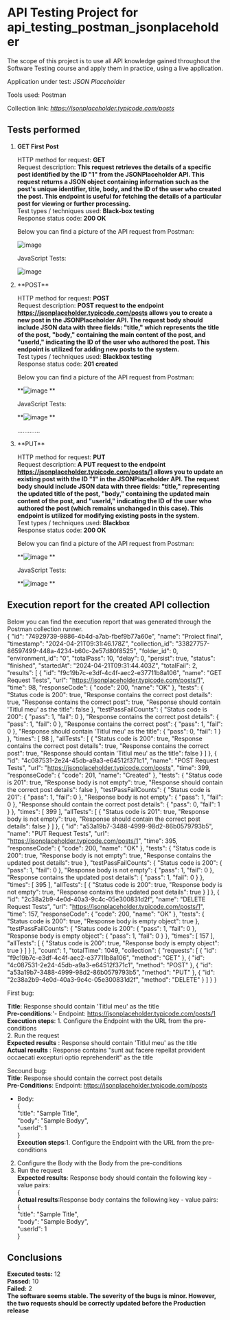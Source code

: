 <h1>API Testing Project for api_testing_postman_jsonplaceholder</h1>

The scope of this project is to use all  API knowledge gained throughout the Software Testing course and apply them in practice, using a live application.

Application under test: *JSON Placeholder*

Tools used: Postman

Collection link: *https://jsonplaceholder.typicode.com/posts*

<h2>Tests performed</h2>

<ol>
<li><b>GET First Post</b></li>

HTTP method for request: **GET**<br>
Request description: **This request retrieves the details of a specific post identified by the ID "1" from the JSONPlaceholder API. This request returns a JSON object containing information such as the post's unique identifier, title, body, and the ID of the user who created the post. This endpoint is useful for fetching the details of a particular post for viewing or further processing.**<br>
Test types / techniques used: **Black-box testing**<br>
Response status code: **200 OK**<br>

Below you can find a picture of the API request from Postman:<br>

![image](https://github.com/AlexDinca77/api_testing_postman_jsonplaceholder/assets/167679707/4264434d-e1f4-4c0e-a043-1e5ab210ca7e)
<br>

JavaScript Tests:

![image](https://github.com/AlexDinca77/api_testing_postman_jsonplaceholder/assets/167679707/287f48d3-5cad-48d4-9484-2d8dfd5cda3b)
<br>


<li>**POST**</li>

HTTP method for request: **POST**<br>
Request description: **POST request to the endpoint https://jsonplaceholder.typicode.com/posts allows you to create a new post in the JSONPlaceholder API. The request body should include JSON data with three fields: "title," which represents the title of the post, "body," containing the main content of the post, and "userId," indicating the ID of the user who authored the post. This endpoint is utilized for adding new posts to the system.**<br>
Test types / techniques used: **Blackbox testing**<br>
Response status code: **201 created**<br>

Below you can find a picture of the API request from Postman:<br>

**![image](https://github.com/AlexDinca77/api_testing_postman_jsonplaceholder/assets/167679707/101e9762-55b8-494b-bc76-0693356e58f9)
**<br>

JavaScript Tests:

**![image](https://github.com/AlexDinca77/api_testing_postman_jsonplaceholder/assets/167679707/fd6bb117-d2ff-410c-ae83-4da341601635) **<br>

.............

<li>**PUT**</li>

HTTP method for request: **PUT**<br>
Request description: **A PUT request to the endpoint https://jsonplaceholder.typicode.com/posts/1 allows you to update an existing post with the ID "1" in the JSONPlaceholder API. The request body should include JSON data with three fields: "title," representing the updated title of the post, "body," containing the updated main content of the post, and "userId," indicating the ID of the user who authored the post (which remains unchanged in this case). This endpoint is utilized for modifying existing posts in the system.**<br>
Test types / techniques used: **Blackbox**<br>
Response status code: **200 OK**<br>

Below you can find a picture of the API request from Postman:<br>

**![image](https://github.com/AlexDinca77/api_testing_postman_jsonplaceholder/assets/167679707/89a6dc50-6809-43f9-bb81-3c69666e18d9)
**<br>

JavaScript Tests:

**![image](https://github.com/AlexDinca77/api_testing_postman_jsonplaceholder/assets/167679707/915d5c62-7a14-41b5-bf5c-2e52640fedea)
**<br>

</ol>

<h2>Execution report for the created API collection </h2>

Below you can find the execution report that was generated through the Postman collection runner. <br>
{
	"id": "74929739-9886-4b4d-a7ab-fbef9b77a60e",
	"name": "Proiect final",
	"timestamp": "2024-04-21T09:31:46.178Z",
	"collection_id": "33827757-86597499-448a-4234-b60c-2e57d80f8525",
	"folder_id": 0,
	"environment_id": "0",
	"totalPass": 10,
	"delay": 0,
	"persist": true,
	"status": "finished",
	"startedAt": "2024-04-21T09:31:44.403Z",
	"totalFail": 2,
	"results": [
		{
			"id": "f9c19b7c-e3df-4c4f-aec2-e37711b8a106",
			"name": "GET Request Tests",
			"url": "https://jsonplaceholder.typicode.com/posts/1",
			"time": 98,
			"responseCode": {
				"code": 200,
				"name": "OK"
			},
			"tests": {
				"Status code is 200": true,
				"Response contains the correct post details": true,
				"Response contains the correct post": true,
				"Response should contain 'Titlul meu' as the title": false
			},
			"testPassFailCounts": {
				"Status code is 200": {
					"pass": 1,
					"fail": 0
				},
				"Response contains the correct post details": {
					"pass": 1,
					"fail": 0
				},
				"Response contains the correct post": {
					"pass": 1,
					"fail": 0
				},
				"Response should contain 'Titlul meu' as the title": {
					"pass": 0,
					"fail": 1
				}
			},
			"times": [
				98
			],
			"allTests": [
				{
					"Status code is 200": true,
					"Response contains the correct post details": true,
					"Response contains the correct post": true,
					"Response should contain 'Titlul meu' as the title": false
				}
			]
		},
		{
			"id": "4c087531-2e24-45db-a9a3-e64512f371c1",
			"name": "POST Request Tests",
			"url": "https://jsonplaceholder.typicode.com/posts",
			"time": 399,
			"responseCode": {
				"code": 201,
				"name": "Created"
			},
			"tests": {
				"Status code is 201": true,
				"Response body is not empty": true,
				"Response should contain the correct post details": false
			},
			"testPassFailCounts": {
				"Status code is 201": {
					"pass": 1,
					"fail": 0
				},
				"Response body is not empty": {
					"pass": 1,
					"fail": 0
				},
				"Response should contain the correct post details": {
					"pass": 0,
					"fail": 1
				}
			},
			"times": [
				399
			],
			"allTests": [
				{
					"Status code is 201": true,
					"Response body is not empty": true,
					"Response should contain the correct post details": false
				}
			]
		},
		{
			"id": "a53a19b7-3488-4999-98d2-86b0579793b5",
			"name": "PUT Request Tests",
			"url": "https://jsonplaceholder.typicode.com/posts/1",
			"time": 395,
			"responseCode": {
				"code": 200,
				"name": "OK"
			},
			"tests": {
				"Status code is 200": true,
				"Response body is not empty": true,
				"Response contains the updated post details": true
			},
			"testPassFailCounts": {
				"Status code is 200": {
					"pass": 1,
					"fail": 0
				},
				"Response body is not empty": {
					"pass": 1,
					"fail": 0
				},
				"Response contains the updated post details": {
					"pass": 1,
					"fail": 0
				}
			},
			"times": [
				395
			],
			"allTests": [
				{
					"Status code is 200": true,
					"Response body is not empty": true,
					"Response contains the updated post details": true
				}
			]
		},
		{
			"id": "2c38a2b9-4e0d-40a3-9c4c-05e300831d2f",
			"name": "DELETE Request Tests",
			"url": "https://jsonplaceholder.typicode.com/posts/1",
			"time": 157,
			"responseCode": {
				"code": 200,
				"name": "OK"
			},
			"tests": {
				"Status code is 200": true,
				"Response body is empty object": true
			},
			"testPassFailCounts": {
				"Status code is 200": {
					"pass": 1,
					"fail": 0
				},
				"Response body is empty object": {
					"pass": 1,
					"fail": 0
				}
			},
			"times": [
				157
			],
			"allTests": [
				{
					"Status code is 200": true,
					"Response body is empty object": true
				}
			]
		}
	],
	"count": 1,
	"totalTime": 1049,
	"collection": {
		"requests": [
			{
				"id": "f9c19b7c-e3df-4c4f-aec2-e37711b8a106",
				"method": "GET"
			},
			{
				"id": "4c087531-2e24-45db-a9a3-e64512f371c1",
				"method": "POST"
			},
			{
				"id": "a53a19b7-3488-4999-98d2-86b0579793b5",
				"method": "PUT"
			},
			{
				"id": "2c38a2b9-4e0d-40a3-9c4c-05e300831d2f",
				"method": "DELETE"
			}
		]
	}
}




First bug:<br>

**Title**: Response should contain 'Titlul meu' as the title<br>
**Pre-conditions**:'- Endpoint: https://jsonplaceholder.typicode.com/posts/1<br>
**Execution steps**: 1. Configure the Endpoint with the URL from the pre-conditions<br>
2. Run the request<br>
**Expected results** : Response should contain 'Titlul meu' as the title<br>
**Actual results** : Response contains "sunt aut facere repellat provident occaecati excepturi optio reprehenderit" as the title<br>

Secound bug:<br>
**Title**: Response should contain the correct post details<br>
**Pre-Conditions**:  Endpoint: https://jsonplaceholder.typicode.com/posts<br>
- Body:<br>
{<br>
  "title": "Sample Title",<br>
  "body": "Sample Bodyy",<br>
  "userId": 1<br>
}<br>
**Execution steps**:1. Configure the Endpoint with the URL from the pre-conditions<br>
2. Configure the Body with the Body from the pre-conditions<br>
3. Run the request<br>
**Expected results**: Response body should contain the following key - value pairs:<br>
{<br>
**Actual results**:Response body contains the following key - value pairs:<br>
{<br>
  "title": "Sample Title",<br>
  "body": "Sample Bodyy",<br>
  "userId": 1<br>
}<br>
  
<h2>Conclusions</h2>

**Executed tests:** 12<br>
**Passed:** 10<br>
**Failed:** 2<br>
**The software seems stable. The severity of the bugs is minor. However, the two requests should be correctly updated before the Production release**
